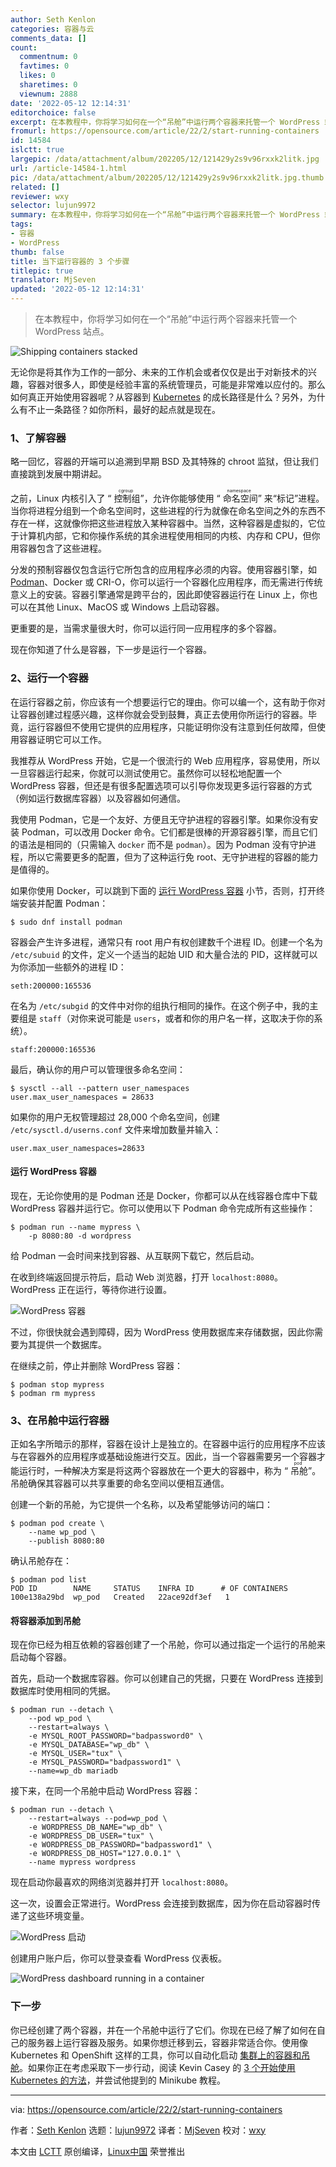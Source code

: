 ```yaml
---
author: Seth Kenlon
categories: 容器与云
comments_data: []
count:
  commentnum: 0
  favtimes: 0
  likes: 0
  sharetimes: 0
  viewnum: 2888
date: '2022-05-12 12:14:31'
editorchoice: false
excerpt: 在本教程中，你将学习如何在一个“吊舱”中运行两个容器来托管一个 WordPress 站点。
fromurl: https://opensource.com/article/22/2/start-running-containers
id: 14584
islctt: true
largepic: /data/attachment/album/202205/12/121429y2s9v96rxxk2litk.jpg
url: /article-14584-1.html
pic: /data/attachment/album/202205/12/121429y2s9v96rxxk2litk.jpg.thumb.jpg
related: []
reviewer: wxy
selector: lujun9972
summary: 在本教程中，你将学习如何在一个“吊舱”中运行两个容器来托管一个 WordPress 站点。
tags:
- 容器
- WordPress
thumb: false
title: 当下运行容器的 3 个步骤
titlepic: true
translator: MjSeven
updated: '2022-05-12 12:14:31'
---
```



> 
> 在本教程中，你将学习如何在一个“吊舱”中运行两个容器来托管一个 WordPress 站点。
> 
> 
> 


![](/data/attachment/album/202205/12/121429y2s9v96rxxk2litk.jpg "Shipping containers stacked")


无论你是将其作为工作的一部分、未来的工作机会或者仅仅是出于对新技术的兴趣，容器对很多人，即使是经验丰富的系统管理员，可能是非常难以应付的。那么如何真正开始使用容器呢？从容器到 [Kubernetes](https://opensource.com/tags/kubernetes) 的成长路径是什么？另外，为什么有不止一条路径？如你所料，最好的起点就是现在。


### 1、了解容器


略一回忆，容器的开端可以追溯到早期 BSD 及其特殊的 chroot 监狱，但让我们直接跳到发展中期讲起。


之前，Linux 内核引入了 “<ruby> 控制组 <rt>  cgroup </rt></ruby>”，允许你能够使用 “<ruby> 命名空间 <rt>  namespace </rt></ruby>” 来“标记”进程。当你将进程分组到一个命名空间时，这些进程的行为就像在命名空间之外的东西不存在一样，这就像你把这些进程放入某种容器中。当然，这种容器是虚拟的，它位于计算机内部，它和你操作系统的其余进程使用相同的内核、内存和 CPU，但你用容器包含了这些进程。


分发的预制容器仅包含运行它所包含的应用程序必须的内容。使用容器引擎，如 [Podman](https://www.redhat.com/sysadmin/podman-guides-2020)、Docker 或 CRI-O，你可以运行一个容器化应用程序，而无需进行传统意义上的安装。容器引擎通常是跨平台的，因此即使容器运行在 Linux 上，你也可以在其他 Linux、MacOS 或 Windows 上启动容器。


更重要的是，当需求量很大时，你可以运行同一应用程序的多个容器。


现在你知道了什么是容器，下一步是运行一个容器。


### 2、运行一个容器


在运行容器之前，你应该有一个想要运行它的理由。你可以编一个，这有助于你对让容器创建过程感兴趣，这样你就会受到鼓舞，真正去使用你所运行的容器。毕竟，运行容器但不使用它提供的应用程序，只能证明你没有注意到任何故障，但使用容器证明它可以工作。


我推荐从 WordPress 开始，它是一个很流行的 Web 应用程序，容易使用，所以一旦容器运行起来，你就可以测试使用它。虽然你可以轻松地配置一个 WordPress 容器，但还是有很多配置选项可以引导你发现更多运行容器的方式（例如运行数据库容器）以及容器如何通信。


我使用 Podman，它是一个友好、方便且无守护进程的容器引擎。如果你没有安装 Podman，可以改用 Docker 命令。它们都是很棒的开源容器引擎，而且它们的语法是相同的（只需输入 `docker` 而不是 `podman`）。因为 Podman 没有守护进程，所以它需要更多的配置，但为了这种运行免 root、无守护进程的容器的能力是值得的。


如果你使用 Docker，可以跳到下面的 [运行 WordPress 容器](file:///Users/xingyuwang/develop/TranslateProject-wxy/translated/tech/tmp.1zBHYsK8TH#wp) 小节，否则，打开终端安装并配置 Podman：



```
$ sudo dnf install podman

```

容器会产生许多进程，通常只有 root 用户有权创建数千个进程 ID。创建一个名为 `/etc/subuid` 的文件，定义一个适当的起始 UID 和大量合法的 PID，这样就可以为你添加一些额外的进程 ID：



```
seth:200000:165536

```

在名为 `/etc/subgid` 的文件中对你的组执行相同的操作。在这个例子中，我的主要组是 `staff`（对你来说可能是 `users`，或者和你的用户名一样，这取决于你的系统）。



```
staff:200000:165536

```

最后，确认你的用户可以管理很多命名空间：



```
$ sysctl --all --pattern user_namespaces
user.max_user_namespaces = 28633

```

如果你的用户无权管理超过 28,000 个命名空间，创建 `/etc/sysctl.d/userns.conf` 文件来增加数量并输入：



```
user.max_user_namespaces=28633

```

#### 运行 WordPress 容器


现在，无论你使用的是 Podman 还是 Docker，你都可以从在线容器仓库中下载 WordPress 容器并运行它。你可以使用以下 Podman 命令完成所有这些操作：



```
$ podman run --name mypress \
    -p 8080:80 -d wordpress

```

给 Podman 一会时间来找到容器、从互联网下载它，然后启动。


在收到终端返回提示符后，启动 Web 浏览器，打开 `localhost:8080`。WordPress 正在运行，等待你进行设置。


![WordPress 容器](/data/attachment/album/202205/12/121432u8wfzo1qltggjgoo.jpg "WordPress running in a container")


不过，你很快就会遇到障碍，因为 WordPress 使用数据库来存储数据，因此你需要为其提供一个数据库。


在继续之前，停止并删除 WordPress 容器：



```
$ podman stop mypress
$ podman rm mypress

```

### 3、在吊舱中运行容器


正如名字所暗示的那样，容器在设计上是独立的。在容器中运行的应用程序不应该与在容器外的应用程序或基础设施进行交互。因此，当一个容器需要另一个容器才能运行时，一种解决方案是将这两个容器放在一个更大的容器中，称为 “<ruby> 吊舱 <rt>  pod </rt></ruby>”。吊舱确保其容器可以共享重要的命名空间以便相互通信。


创建一个新的吊舱，为它提供一个名称，以及希望能够访问的端口：



```
$ podman pod create \
    --name wp_pod \
    --publish 8080:80

```

确认吊舱存在：



```
$ podman pod list
POD ID        NAME     STATUS    INFRA ID      # OF CONTAINERS
100e138a29bd  wp_pod   Created   22ace92df3ef   1

```

#### 将容器添加到吊舱


现在你已经为相互依赖的容器创建了一个吊舱，你可以通过指定一个运行的吊舱来启动每个容器。


首先，启动一个数据库容器。你可以创建自己的凭据，只要在 WordPress 连接到数据库时使用相同的凭据。



```
$ podman run --detach \
    --pod wp_pod \
    --restart=always \
    -e MYSQL_ROOT_PASSWORD="badpassword0" \
    -e MYSQL_DATABASE="wp_db" \
    -e MYSQL_USER="tux" \
    -e MYSQL_PASSWORD="badpassword1" \
    --name=wp_db mariadb

```

接下来，在同一个吊舱中启动 WordPress 容器：



```
$ podman run --detach \
    --restart=always --pod=wp_pod \
    -e WORDPRESS_DB_NAME="wp_db" \
    -e WORDPRESS_DB_USER="tux" \
    -e WORDPRESS_DB_PASSWORD="badpassword1" \
    -e WORDPRESS_DB_HOST="127.0.0.1" \
    --name mypress wordpress

```

现在启动你最喜欢的网络浏览器并打开 `localhost:8080`。


这一次，设置会正常进行。WordPress 会连接到数据库，因为你在启动容器时传递了这些环境变量。


![WordPress 启动](/data/attachment/album/202205/12/121432qzimdegicdid77eg.jpg "WordPress setup")


创建用户账户后，你可以登录查看 WordPress 仪表板。


![WordPress dashboard running in a container](/data/attachment/album/202205/12/121432aoznhx7grkahae1w.jpg "WordPress dashboard running in a container")


### 下一步


你已经创建了两个容器，并在一个吊舱中运行了它们。你现在已经了解了如何在自己的服务器上运行容器及服务。如果你想迁移到云，容器非常适合你。使用像 Kubernetes 和 OpenShift 这样的工具，你可以自动化启动 [集群上的容器和吊舱](https://enterprisersproject.com/article/2020/9/pod-cluster-container-what-is-difference)。如果你正在考虑采取下一步行动，阅读 Kevin Casey 的 [3 个开始使用 Kubernetes 的方法](https://enterprisersproject.com/article/2019/11/kubernetes-3-ways-get-started)，并尝试他提到的 Minikube 教程。




---


via: <https://opensource.com/article/22/2/start-running-containers>


作者：[Seth Kenlon](https://opensource.com/users/seth) 选题：[lujun9972](https://github.com/lujun9972) 译者：[MjSeven](https://github.com/MjSeven) 校对：[wxy](https://github.com/wxy)


本文由 [LCTT](https://github.com/LCTT/TranslateProject) 原创编译，[Linux中国](https://linux.cn/) 荣誉推出